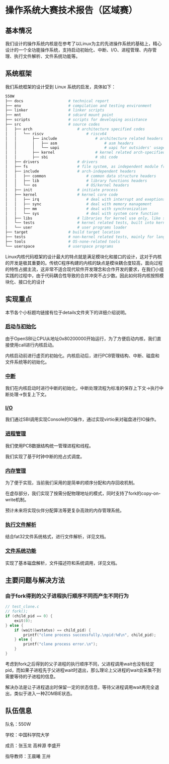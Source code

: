 # 操作系统大赛技术报告（区域赛）

## 基本情况

我们设计的操作系统内核是在参考了以Linux为主的先进操作系统的基础上，精心设计的一个全功能操作系统，支持启动初始化、中断、I/O、进程管理、内存管理、执行文件解析、文件系统功能等。

## 系统框架

我们系统框架的设计受到 Linux 系统的启发，具体如下：

```sh
550W
├── docs                    # technical report
├── env                     # compilation and testing environment
├── linker                  # linker scripts
├── mnt                     # sdcard mount point
├── scripts                 # scripts for developing assistance
├── src                     # source codes
│   ├── arch                    # architecture specified codes
│   │   └── riscv                   # riscv64
│   │       ├── include                 # architecture related headers
│   │       │   ├── asm                     # asm headers
│   │       │   └── uapi                    # uapi for outsiders' usage, like syscall number
│   │       ├── kernel                  # kernel related arch-specified code
│   │       ├── sbi                     # sbi code
│   ├── drivers                 # drivers
│   ├── fs                      # file system, as independent module from kernel
│   ├── include                 # arch-independent headers
│   │   ├── common                  # common data structure headers
│   │   ├── lib                     # library functions headers
│   │   └── os                      # OS/kernel headers
│   ├── init                    # initiate process
│   ├── kernel                  # kernel core code
│   │   ├── irq                     # deal with interrupt and exeptions
│   │   ├── sync                    # deal with memory management
│   │   ├── mm                      # deal with synchronization
│   │   └── sys                     # deal with system core function
│   ├── libs                    # libraries for kernel use only, like string and print
│   └── tests                   # kernel related tests, built into kernel
│   └── user                    # user programs loader
├── target                  # build target location
├── tests                   # non-kernel related tests, mainly for language features using host compiler and env
├── tools                   # OS-none-related tools
└── userspace               # userspace programs
```

Linux内核代码框架的设计最大的特点就是满足模块化和接口的设计，这对于内核的开发是极其重要的。传统C程序构建的内核的缺点是模块耦合度较高，面向过程的特性占据主流，这非常不适合现代软件开发理念和合作开发的要求，在我们小组实践的过程中，由于代码耦合性导致的合并冲突不占少数。因此如何将内核按照模块化、接口化的设计

## 实现重点

本节各个小标题均链接有位于details文件夹下的详细介绍说明。

### [启动与初始化](./details/boot.md)

由于OpenSBI让CPU从地址0x80200000开始运行，为了方便启动内核，我们直接使用call进行内核启动。

内核启动前进行虚页的初始化。内核启动后，进行PCB管理结构、中断、磁盘和文件系统等的初始化。

### [中断](./details/interrupt.md)

我们在内核启动时进行中断的初始化，中断处理流程为标准的保存上下文->执行中断处理->恢复上下文。

### [I/O](./details/io.md)

我们通过SBI调用实现Console的IO操作，通过实现virtio来对磁盘进行IO操作。

### [进程管理](./details/process_management.md)

我们使用PCB数据结构统一管理进程和线程。

我们实现了基于时钟中断的抢占式调度。

### [内存管理](./details/memory_management.md)

为了便于实现，当前我们采用的是简单的顺序分配和内存回收机制。

在虚存部分，我们实现了按需分配物理地址的模式，同时支持了fork的copy-on-write机制。

预计未来将实现伙伴分配算法等更复杂高效的内存管理系统。

### [执行文件解析](./details/file_analysis.md)

结合fat32文件系统格式，进行文件解析，详见文档。

### [文件系统功能](./details/file_system.md)

实现了基本磁盘解析，文件描述符和系统调用，详见文档。

## 主要问题与解决方法

### 由于fork得到的父子进程执行顺序不同而产生不同行为

```C
// test_clone.c
// fork();
if (child_pid == 0) {
    exit(0);
} else {
    if (wait(&wstatus) == child_pid) {
        printf("clone process successfully.\npid:%d\n", child_pid);
    } else {
        printf("clone process error.\n");
    }
}
```

考虑到fork之后得到的父子进程的执行顺序不同，父进程调用wait也没有给定pid，而如果子进程先于父进程wait时退出，那么理论上父进程的wait会采集不到需要等待的子进程的信息。

解决办法是让子进程退出时保留一定的状态信息，等待父进程调用wait再完全退出，类似于进入一种ZOMBIE状态。


## 队伍信息

队名：550W

学校：中国科学院大学

成员：张玉龙 高梓源 李盛开

指导教师：王晨曦 王卅